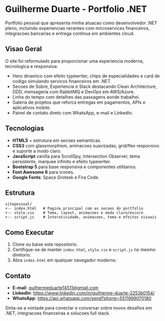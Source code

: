 # Guilherme Duarte - Portfolio .NET

Portfolio pessoal que apresenta minha atuacao como desenvolvedor .NET pleno, incluindo experiencias recentes com microservices financeiros, integracoes bancarias e entrega continua em ambientes cloud.

## Visao Geral

O site foi reformulado para proporcionar uma experiencia moderna, tecnologica e responsiva:

- Hero dinamico com efeito typewriter, chips de especialidades e card de codigo simulando servicos financeiros em .NET.
- Secoes de Sobre, Experiencia e Stack destacando Clean Architecture, DDD, mensageria com RabbitMQ e DevOps em AWS/Azure.
- Linha do tempo com detalhes das passagens aonde trabalhei.
- Galeria de projetos que reforca entregas em pagamentos, APIs e aplicativos mobile.
- Painel de contato direto com WhatsApp, e-mail e LinkedIn.

## Tecnologias

- **HTML5** + estrutura em secoes semanticas.
- **CSS3** com glassmorphism, animacoes suavizadas, grid/flex responsivo e suporte a modo claro.
- **JavaScript** vanilla para ScrollSpy, Intersection Observer, tema persistente, marquee infinito e efeito typewriter.
- **Bootstrap 5** para base responsiva e componentes utilitarios.
- **Font Awesome 6** para icones.
- **Google Fonts**: Space Grotesk e Fira Code.

## Estrutura

```
sitepessoal/
+-- index.html   # Pagina principal com as secoes do portfolio
+-- style.css    # Tema, layout, animacoes e modo claro/escuro
+-- script.js    # Interatividade, animacoes, tema e efeitos visuais
```

## Como Executar

1. Clone ou baixe este repositorio.
2. Certifique-se de manter `index.html`, `style.css` e `script.js` no mesmo diretorio.
3. Abra `index.html` em qualquer navegador moderno.

## Contato

- **E-mail**: guilhermeduarte14511@gmail.com
- **LinkedIn**: https://www.linkedin.com/in/guilherme-duarte-2253b0154/
- **WhatsApp**: https://api.whatsapp.com/send?phone=5511999070180

Sinta-se a vontade para conectar e conversar sobre novos desafios em .NET, integracoes financeiras e solucoes full stack.
